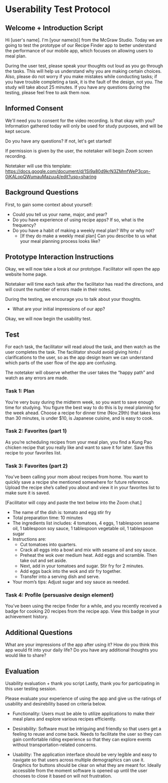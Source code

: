 # Userability Test Protocol

## Welcome + Introduction Script 
Hi [user's name]. I'm [your name(s)] from the McGraw Studio. Today we are going to test the prototype of our Recipe Finder app to better understand the performance of our mobile app, which focuses on allowing users to meal plan. 

During the user test, please speak your thoughts out loud as you go through the tasks. 
This will help us understand why you are making certain choices. Also, please do not worry if you make mistakes while conducting tasks; if you have trouble completing a task, it is the fault of the design, not you. The study will take about 25 minutes. If you have any questions during the testing, please feel free to ask them now. 

## Informed Consent 
We'll need you to consent for the video recording. Is that okay with you? Information gathered today will only be used for study purposes, and will be kept secure. 

Do you have any questions? If not, let's get started!

If permission is given by the user, the notetaker will begin Zoom screen recording. 

Notetaker will use this template: https://docs.google.com/document/d/1Si9a80d9krN3ZMmfWeP3cqn-0jKALopQWumauMazuu4/edit?usp=sharing

## Background Questions
First, to gain some context about yourself: 
- Could you tell us your name, major, and year?
- Do you have experience of using recipe apps? If so, what is the frequency?
- Do you have a habit of making a weekly meal plan? Why or why not?
    - [If they do make a weekly meal plan] Can you describe to us what your meal planning process looks like? 

## Prototype Interaction Instructions 
Okay, we will now take a look at our prototype. Facilitator will open the app website home page. 

Notetaker will time each task after the facilitator has read the directions, and will count the number of errors made in their notes. 

During the testing, we encourage you to talk about your thoughts. 

- What are your initial impressions of our app? 

Okay, we will now begin the usability test.

## Test
For each task, the facilitator will read aloud the task, and then watch as the user completes the task. The facilitator should avoid giving hints / clarifications to the user, so as the app design team we can understand which parts of the user flow of the app are confusing.

The notetaker will observe whether the user takes the “happy path” and watch as any errors are made.  

### Task 1: Plan
You’re very busy during the midterm week, so you want to save enough time for studying. You figure the best way to do this is by meal planning for the week ahead. Choose a recipe for dinner time (Nov.29th) that takes less than 30 minutes, is under $10, is Japanese cuisine, and is easy to cook. 

### Task 2: Favorites (part 1)
As you’re scheduling recipes from your meal plan, you find a Kung Pao chicken recipe that you really like and want to save it for later. Save this recipe to your favorites list. 

### Task 3: Favorites (part 2)
You’ve been calling your mom about recipes from home. You want to quickly save a recipe she mentioned somewhere for future reference. Upload the recipe she’s called you about and view it in your favorites list to make sure it is saved. 

[Facilitator will copy and paste the text below into the Zoom chat.] 
- The name of the dish is: tomato and egg stir fry
- Total preparation time: 10 minutes
- The ingredients list includes: 4 tomatoes, 4 eggs, 1 tablespoon sesame oil, 1 tablespoon soy sauce, 1 tablespoon vegetable oil, 1 tablespoon sugar  
- Instructions are:
    - Cut tomatoes into quarters.
    - Crack all eggs into a bowl and mix with sesame oil and soy sauce. 
    - Preheat the wok over medium heat. Add eggs and scramble. Then take out and set aside. 
    - Next, add in your tomatoes and sugar. Stir fry for 2 minutes. 
    - Add eggs back into the wok and stir fry together. 
    - Transfer into a serving dish and serve. 
- Your mom’s tips: Adjust sugar and soy sauce as needed. 

### Task 4: Profile (persuasive design element)
You’ve been using the recipe finder for a while, and you recently received a badge for cooking 20 recipes from the recipe app. View this badge in your achievement history. 

## Additional Questions
What are your impressions of the app after using it?
How do you think this app would fit into your daily life? 
Do you have any additional thoughts you would like to share? 

## Evaluation
Usability evaluation + thank you script 
Lastly, thank you for participating in this user testing session. 



Please evaluate your experience of using the app and give us the ratings of usability and desirebility based on criteria below.

- Functionality: Users must be able to utilize applications to make their meal plans and explore various recipes efficiently.

- Desirability: Software must be intriguing and friendly so that users get a feeling to reuse and come back. Needs to facilitate the user so they can gain comfortable riding experience so that they can explore events without transportation-related concerns.

- Usability: The application interface should be very legible and easy to navigate so that users across multiple demographics can use it. Graphics for buttons should be clear on  what they are meant for. Ideally accessible from the moment software is opened up until the user chooses to close it based on will not frustration.

 
